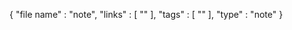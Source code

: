 <!-- METADATA -->
{
"file name" : "note",
"links" : [ "" ],
"tags" : [ "" ],
"type" : "note"
}
<!-- /METADATA -->


